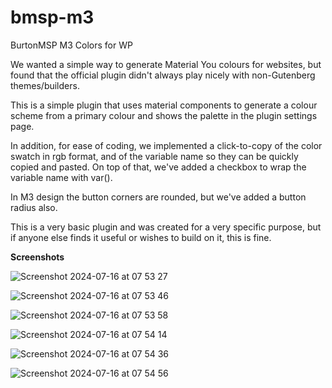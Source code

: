 # bmsp-m3
BurtonMSP M3 Colors for WP

We wanted a simple way to generate Material You colours for websites, but found that the official plugin didn't always play nicely with non-Gutenberg themes/builders.

This is a simple plugin that uses material components to generate a colour scheme from a primary colour and shows the palette in the plugin settings page.

In addition, for ease of coding, we implemented a click-to-copy of the color swatch in rgb format, and of the variable name so they can be quickly copied and pasted. On top of that, we've added a checkbox to wrap the variable name with var().

In M3 design the button corners are rounded, but we've added a button radius also.

This is a very basic plugin and was created for a very specific purpose, but if anyone else finds it useful or wishes to build on it, this is fine.

**Screenshots**

![Screenshot 2024-07-16 at 07 53 27](https://github.com/user-attachments/assets/4296d2f4-ea30-411e-8dd5-a19fcf6dca81)

![Screenshot 2024-07-16 at 07 53 46](https://github.com/user-attachments/assets/82abda22-9b12-4ee8-9f26-2f7a3609e8a9)

![Screenshot 2024-07-16 at 07 53 58](https://github.com/user-attachments/assets/5231899d-a942-4628-b963-e4f5c4c15f69)

![Screenshot 2024-07-16 at 07 54 14](https://github.com/user-attachments/assets/7e97aaec-ae94-4a10-b0ee-53b5fb97caa1)

![Screenshot 2024-07-16 at 07 54 36](https://github.com/user-attachments/assets/39e757b6-2bab-444f-a734-6f783fc2fca8)

![Screenshot 2024-07-16 at 07 54 56](https://github.com/user-attachments/assets/81c41229-8968-49df-b0e0-a0feea9dece0)
